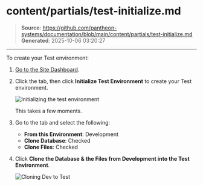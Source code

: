# content/partials/test-initialize.md

> **Source**: https://github.com/pantheon-systems/documentation/blob/main/content/partials/test-initialize.md
> **Generated**: 2025-10-06 03:20:27

---

To create your Test environment:

1. [Go to the Site Dashboard](/guides/account-mgmt/workspace-sites-teams/sites#site-dashboard).
1. Click the <Icon icon="equalizer" text="Test"/> tab, then click **Initialize Test Environment** to create your Test environment.

   ![Initializing the test environment](../../images/dashboard/new-dashboard/2024/test-initialize.png)

   This takes a few moments.

1. Go to the <Icon icon="server" text="Database / Files"/> tab and select the following:

   - **From this Environment**: Development
   - **Clone Database**: Checked
   - **Clone Files**: Checked

1. Click **Clone the Database & the Files from Development into the Test Environment**.

   ![Cloning Dev to Test](../../images/dashboard/new-dashboard/2024/launch-clone-dev-to-test.png)

